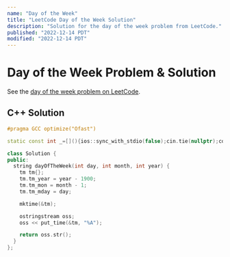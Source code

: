 ```yaml
---
name: "Day of the Week"
title: "LeetCode Day of the Week Solution"
description: "Solution for the day of the week problem from LeetCode."
published: "2022-12-14 PDT"
modified: "2022-12-14 PDT"
---
```


# Day of the Week Problem & Solution

See the [day of the week problem on LeetCode](https://leetcode.com/problems/day-of-the-week).

## C++ Solution

```cpp
#pragma GCC optimize("Ofast")

static const int _=[](){ios::sync_with_stdio(false);cin.tie(nullptr);cout.tie(nullptr);return 0;}();

class Solution {
public:
  string dayOfTheWeek(int day, int month, int year) {
    tm tm{};
    tm.tm_year = year - 1900;
    tm.tm_mon = month - 1;
    tm.tm_mday = day;

    mktime(&tm);

    ostringstream oss;
    oss << put_time(&tm, "%A");

    return oss.str();
  }
};
```
